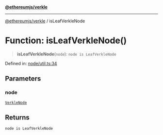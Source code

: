 [**@ethereumjs/verkle**](../README.md)

***

[@ethereumjs/verkle](../README.md) / isLeafVerkleNode

# Function: isLeafVerkleNode()

> **isLeafVerkleNode**(`node`): `node is LeafVerkleNode`

Defined in: [node/util.ts:34](https://github.com/ethereumjs/ethereumjs-monorepo/blob/master/packages/verkle/src/node/util.ts#L34)

## Parameters

### node

[`VerkleNode`](../type-aliases/VerkleNode.md)

## Returns

`node is LeafVerkleNode`
